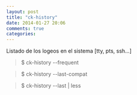 ```yaml
---
layout: post
title: "ck-history"
date: 2014-01-27 20:06
comments: true
categories: 
---
```

Listado de los logeos en el sistema [tty, pts, ssh...]

>$ ck-history --frequent 

>$ ck-history --last-compat 

>$ ck-history --last | less

